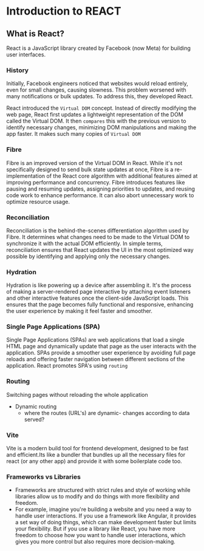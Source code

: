 # Introduction to REACT

## What is React?

React is a JavaScript library created by Facebook (now Meta) for building user interfaces.

### History

Initially, Facebook engineers noticed that websites would reload entirely, even for small changes, causing slowness. This problem worsened with many notifications or bulk updates. To address this, they developed React.

React introduced the `Virtual DOM` concept. Instead of directly modifying the web page, React first updates a lightweight representation of the DOM called the Virtual DOM. It then `compares` this with the previous version to identify necessary changes, minimizing DOM manipulations and making the app faster. It makes such many copies of `Virtual DOM`

### Fibre

Fibre is an improved version of the Virtual DOM in React. While it's not specifically designed to send bulk state updates at once, Fibre is a re-implementation of the React core algorithm with additional features aimed at improving performance and concurrency. Fibre introduces features like pausing and resuming updates, assigning priorities to updates, and reusing code work to enhance performance. It can also abort unnecessary work to optimize resource usage.

### Reconciliation

Reconciliation is the behind-the-scenes differentiation algorithm used by Fibre. It determines what changes need to be made to the Virtual DOM to synchronize it with the actual DOM efficiently. In simple terms, reconciliation ensures that React updates the UI in the most optimized way possible by identifying and applying only the necessary changes.

### Hydration

Hydration is like powering up a device after assembling it. It's the process of making a server-rendered page interactive by attaching event listeners and other interactive features once the client-side JavaScript loads. This ensures that the page becomes fully functional and responsive, enhancing the user experience by making it feel faster and smoother.

### Single Page Applications (SPA)

Single Page Applications (SPAs) are web applications that load a single HTML page and dynamically update that page as the user interacts with the application. SPAs provide a smoother user experience by avoiding full page reloads and offering faster navigation between different sections of the application. React promotes SPA's using `routing`

### Routing

Switching pages without reloading the whole application

- Dynamic routing
  - where the routes (URL's) are dynamic- changes according to data served?

### Vite

Vite is a modern build tool for frontend development, designed to be fast and efficient.Its like a bundler that bundles up all the necessary files for react (or any other app) and provide it with some boilerplate code too.

### Frameworks vs Libraries

- Frameworks are structured with strict rules and style of working while libraries allow us to modify and do things with more flexibility and freedom.
- For example, imagine you're building a website and you need a way to handle user interactions. If you use a framework like Angular, it provides a set way of doing things, which can make development faster but limits your flexibility. But if you use a library like React, you have more freedom to choose how you want to handle user interactions, which gives you more control but also requires more decision-making.
